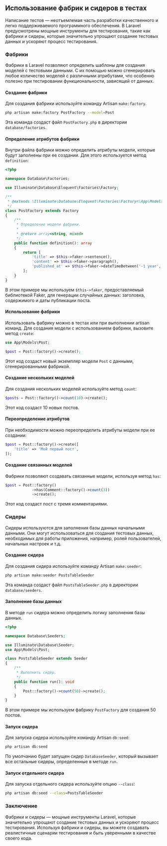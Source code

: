 ## Использование фабрик и сидеров в тестах

Написание тестов — неотъемлемая часть разработки качественного и легко поддерживаемого программного обеспечения. В Laravel предусмотрены мощные инструменты для тестирования, такие как фабрики и сидеры, которые значительно упрощают создание тестовых данных и ускоряют процесс тестирования.

### Фабрики

Фабрики в Laravel позволяют определить шаблоны для создания моделей с тестовыми данными. С их помощью можно сгенерировать любое количество моделей с различными атрибутами, что особенно полезно при тестировании функциональности, зависящей от данных.

#### Создание фабрики

Для создания фабрики используйте команду Artisan `make:factory`. 

```bash
php artisan make:factory PostFactory --model=Post
```

Эта команда создаст файл `PostFactory.php` в директории `database/factories`. 

#### Определение атрибутов фабрики

Внутри файла фабрики можно определить атрибуты модели, которые будут заполнены при ее создании. Для этого используется метод `definition`:

```php
<?php

namespace Database\Factories;

use Illuminate\Database\Eloquent\Factories\Factory;

/**
 * @extends \Illuminate\Database\Eloquent\Factories\Factory<\App\Models\Post>
 */
class PostFactory extends Factory
{
    /**
     * Определение модели фабрики.
     *
     * @return array<string, mixed>
     */
    public function definition(): array
    {
        return [
            'title' => $this->faker->sentence(),
            'content' => $this->faker->paragraph(),
            'published_at' => $this->faker->dateTimeBetween('-1 year', 'now'),
        ];
    }
}
```

В этом примере мы используем `$this->faker`, предоставляемый библиотекой Faker, для генерации случайных данных: заголовка, содержимого и даты публикации поста.

#### Использование фабрики

Использовать фабрику можно в тестах или при выполнении artisan команд. Для создания модели с использованием фабрики, вызовите метод `create`:

```php
use App\Models\Post;

$post = Post::factory()->create(); 
```

Этот код создаст новый экземпляр модели `Post` с данными, сгенерированными фабрикой.

#### Создание нескольких моделей

Для создания нескольких моделей используйте метод `count`:

```php
$posts = Post::factory()->count(10)->create();
```

Этот код создаст 10 новых постов.

#### Переопределение атрибутов

При необходимости можно переопределить атрибуты модели при ее создании:

```php
$post = Post::factory()->create([
    'title' => 'Мой первый пост',
]);
```

#### Создание связанных моделей

Фабрики позволяют создавать связанные модели, используя метод `has`:

```php
$post = Post::factory()
            ->has(Comment::factory()->count(3))
            ->create();
```

Этот код создаст пост с тремя комментариями.

### Сидеры

Сидеры используются для заполнения базы данных начальными данными. Они могут использоваться для создания тестовых данных, необходимых для работы приложения, например, ролей пользователей, начальных настроек и т.д.

#### Создание сидера

Для создания сидера используйте команду Artisan `make:seeder`:

```bash
php artisan make:seeder PostsTableSeeder
```

Эта команда создаст файл `PostsTableSeeder.php` в директории `database/seeders`.

#### Заполнение базы данных

В методе `run` сидера можно определить логику заполнения базы данных. 

```php
<?php

namespace Database\Seeders;

use Illuminate\Database\Seeder;
use App\Models\Post;

class PostsTableSeeder extends Seeder
{
    /**
     * Выполнить сидер.
     */
    public function run(): void
    {
        Post::factory()->count(50)->create();
    }
}
```

В этом примере мы используем фабрику `PostFactory` для создания 50 постов.

#### Запуск сидера

Для запуска сидера используйте команду Artisan `db:seed`:

```bash
php artisan db:seed
```

По умолчанию будет запущен сидер `DatabaseSeeder`, который вызывает все остальные сидеры, определенные в методе `run`.

#### Запуск отдельного сидера

Для запуска отдельного сидера используйте опцию `--class`:

```bash
php artisan db:seed --class=PostsTableSeeder
```

### Заключение

Фабрики и сидеры — мощные инструменты Laravel, которые значительно упрощают создание тестовых данных и ускоряют процесс тестирования. Используя фабрики и сидеры, вы можете создавать реалистичные сценарии тестирования и быть уверенными в качестве своего кода.
